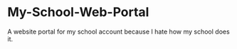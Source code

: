 # My-School-Web-Portal
A website portal for my school account because I hate how my school does it.
